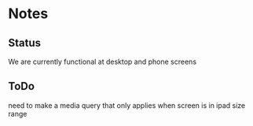 # Notes

## Status

We are currently functional at desktop and phone screens

## ToDo

need to make a media query that only applies when screen is in ipad size range
